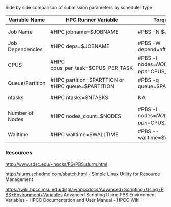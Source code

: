 Side by side comparison of submission parameters by scheduler type

| Variable Name    | HPC Runner Variable                               | Torque/PBS                                    | SLURM                                  |
| --               | --                                                | --                                            | --                                     |
| Job Name         | #HPC jobname=$JOBNAME                             | #PBS -N $JOBNAME                              | #SBATCH --job-name=$JOBNAME            |
| Job Dependencies | #HPC deps=$JOBNAME                                | #PBS -W depend=afterok=$JOBID                 | #SBATCH --dependency=afterok=$JOBID    |
| CPUS             | #HPC cpus_per_task=$CPUS_PER_TASK                 | #PBS -l nodes=$NODES_COUNT:ppn=$CPUS_PER_TASK | #SBATCH --cpus-per-task=$CPUS_PER_TASK |
| Queue/Partition  | #HPC partition=$PARTTION or #HPC queue=$PARTITION | #PBS -q queue=$PARTITION                      | #SBATCH --partition=$PARTITION         |
| ntasks           | #HPC ntasks=$NTASKS                               | NA                                            | #SBATCH --ntasks=$NTASKS               |
| Number of Nodes  | #HPC nodes_count=$NODES                           | #PBS -l nodes=$NODES_COUNT:ppn=$CPUS_PER_TASK | #SBATCH --nodes=$NODES_COUNT           |
| Walltime         | #HPC walltime=$WALLTIME                           | #PBS --walltime=$WALLTIME                     | #SBATCH --time=$WALLTIME               |

### Resources

http://www.sdsc.edu/~hocks/FG/PBS.slurm.html

http://slurm.schedmd.com/sbatch.html - Simple Linux Utility for Resource Management

https://wiki.hpcc.msu.edu/display/hpccdocs/Advanced+Scripting+Using+PBS+Environment+Variables Advanced Scripting Using PBS Environment Variables - HPCC Documentation and User Manual - HPCC Wiki
